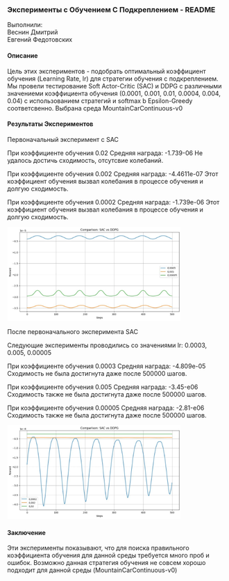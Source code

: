 ### Эксперименты с Обучением С Подкреплением - README
Выполнили:  
Веснин Дмитрий  
Евгений Федотовских    
#### Описание
Цель этих экспериментов - подобрать оптимальный коэффициент обучения (Learning Rate, lr) для стратегии обучения с подкреплением. Мы провели тестирование Soft Actor-Critic (SAC) и DDPG с различными значениеми коэффициента обучения (0.0001, 0.001, 0.01, 0.0004, 0.004, 0.04) с использованием стратегий и softmax b Epsilon-Greedy соответсвенно.
Выбрана среда MountainCarContinuous-v0


#### Результаты Экспериментов
Первоначальный эксперимент с SAC

При коэффициенте обучения 0.02
Средняя награда: -1.739-06
Не удалось достичь сходимость, отсутсвие колебаний. 

При коэффициенте обучения 0.002
Средняя награда: -4.4611e-07
Этот коэффициент обучения вызвал колебания в процессе обучения и долгую сходимость.

При коэффициенте обучения 0.0002
Средняя награда: -1.739e-06
Этот коэффициент обучения вызвал колебания в процессе обучения и долгую сходимость. 

<img src="lr1.png" alt="drawing" width="400"/>

После первоначального эксперимента SAC

Следующие эксперименты проводились со значениями lr: 0.0003, 0.005, 0.00005

При коэффициенте обучения 0.0003
Средняя награда: -4.809e-05
Сходимость не была достигнута даже после 500000 шагов.

При коэффициенте обучения 0.005
Средняя награда: -3.45-e06
Сходимость также не была достигнута даже после 500000 шагов.

При коэффициенте обучения 0.00005
Средняя награда: -2.81-e06
Сходимость также не была достигнута даже после 500000 шагов.

<img src="lr2.png" alt="drawing" width="400"/>


#### Заключение
Эти эксперименты показывают, что для поиска правильного коэффициента обучения для данной среды требуется много проб и ошибок. Возможно данная стратегия обучения не совсем хорошо подходит для данной среды (MountainCarContinuous-v0)